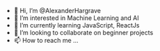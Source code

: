 - 👋 Hi, I’m @AlexanderHargrave
- 👀 I’m interested in Machine Learning and AI
- 🌱 I’m currently learning JavaScript, ReactJs
- 💞️ I’m looking to collaborate on beginner projects
- 📫 How to reach me ...

<!---
AlexanderHargrave/AlexanderHargrave is a ✨ special ✨ repository because its `README.md` (this file) appears on your GitHub profile.
You can click the Preview link to take a look at your changes.
--->
